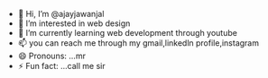 - 👋 Hi, I’m @ajayjawanjal
- 👀 I’m interested in web design
- 🌱 I’m currently learning web development through youtube
- 📫 you can reach me through my gmail,linkedln profile,instagram 
- 😄 Pronouns: ...mr
- ⚡ Fun fact: ...call me sir

<!---
ajayjawanjal/ajayjawanjal is a ✨ special ✨ repository because its `README.md` (this file) appears on your GitHub profile.
You can click the Preview link to take a look at your changes.
--->
